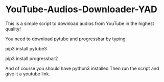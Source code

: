 # YouTube-Audios-Downloader-YAD
This is a simple script to download audios from YouTube in the highest quality!


You need to download pytube and progressbar by typing 

pip3 install pytube3

pip3 install progressbar2

And of course you should have python3 installed
Then run the script and give it a youtube link.
